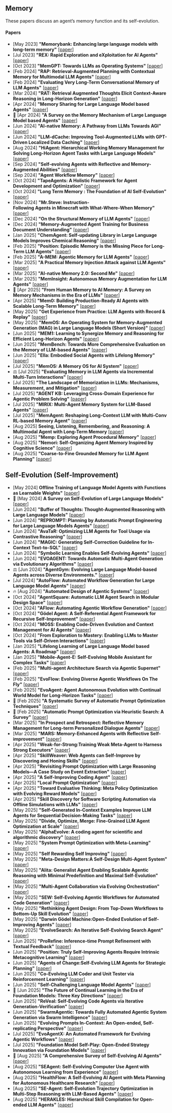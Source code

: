 
## Memory
These papers discuss an agent’s memory function and its self-evolution.
#### Papers
* [May 2023] **"Memorybank: Enhancing large language models with long-term memory"** [[paper](https://arxiv.org/abs/2305.10250)]
* [Jul 2023] **"REX: Rapid Exploration and eXploitation for AI Agents"** [[paper](https://arxiv.org/abs/2307.08962)]
* [Oct 2023] **"MemGPT: Towards LLMs as Operating Systems"** [[paper](https://arxiv.org/abs/2310.08560)]
* [Feb 2024] **"RAP: Retrieval-Augmented Planning with Contextual Memory for Multimodal LLM Agents"** [[paper](https://arxiv.org/abs/2402.03610)]
* [Feb 2024] **"Evaluating Very Long-Term Conversational Memory of LLM Agents"** [[paper](https://arxiv.org/abs/2402.17753)]
* [Mar 2024] **"RAT: Retrieval Augmented Thoughts Elicit Context-Aware Reasoning in Long-Horizon Generation"** [[paper](https://arxiv.org/abs/2403.05313)]
* [Apr 2024] **"Memory Sharing for Large Language Model based Agents"** [[paper](https://arxiv.org/abs/2404.09982)]
* 📖 [Apr 2024] **"A Survey on the Memory Mechanism of Large Language Model based Agents"** [[paper](https://arxiv.org/abs/2404.13501)]
* [Jun 2024] **"AI-native Memory: A Pathway from LLMs Towards AGI"** [[paper](https://arxiv.org/abs/2406.18312)]
* [Jun 2024] **"LLM-dCache: Improving Tool-Augmented LLMs with GPT-Driven Localized Data Caching"** [[paper](https://arxiv.org/abs/2406.06799)]
* [Aug 2024] **"HiAgent: Hierarchical Working Memory Management for Solving Long-Horizon Agent Tasks with Large Language Models"** [[paper](https://arxiv.org/abs/2408.09559)]
* [Sep 2024] **"Self-evolving Agents with Reflective and Memory-Augmented Abilities"** [[paper](https://arxiv.org/abs/2409.00872)]
* [Sep 2024] **"Agent Workflow Memory"** [[paper](https://arxiv.org/abs/2409.07429)]
* [Oct 2024] **"TapeAgents: A Holistic Framework for Agent Development and Optimization"** [[paper](https://llmagents-learning.org/assets/tapeagents.pdf)]
* [Oct 2024] **"Long Term Memory : The Foundation of AI Self-Evolution"** [[paper](https://arxiv.org/abs/2410.15665)]
* [Nov 2024] **"Mr.Steve: Instruction-Following Agents in Minecraft with What-Where-When Memory"** [[paper](https://arxiv.org/abs/2411.06736)]
* [Dec 2024] **"On the Structural Memory of LLM Agents"** [[paper](https://arxiv.org/abs/2412.15266)]
* [Dec 2024] **"Memory-Augmented Agent Training for Business Document Understanding"** [[paper](https://arxiv.org/abs/2412.15274)]
* [Jan 2025] **"ChemAgent: Self-updating Library in Large Language Models Improves Chemical Reasoning"** [[paper](https://arxiv.org/abs/2501.06590)]
* [Feb 2025] **"Position: Episodic Memory is the Missing Piece for Long-Term LLM Agents"** [[paper](https://arxiv.org/abs/2502.06975)]
* [Feb 2025] **"A-MEM: Agentic Memory for LLM Agents"** [[paper](https://arxiv.org/abs/2502.12110)]
* [Mar 2025] **"A Practical Memory Injection Attack against LLM Agents"** [[paper](https://arxiv.org/abs/2503.03704)]
* [Mar 2025] **"AI-native Memory 2.0: Second Me"** [[paper](http://www.arxiv.org/abs/2503.08102)]
* [Mar 2025] **"MemInsight: Autonomous Memory Augmentation for LLM Agents"** [[paper](https://arxiv.org/abs/2503.21760)]
* 📖 [Apr 2025] **"From Human Memory to AI Memory: A Survey on Memory Mechanisms in the Era of LLMs"** [[paper](https://arxiv.org/abs/2504.15965)]
* [Apr 2025] **"Mem0: Building Production-Ready AI Agents with Scalable Long-Term Memory"** [[paper](https://arxiv.org/abs/2504.19413)]
* [May 2025] **"Get Experience from Practice: LLM Agents with Record & Replay"** [[paper](https://arxiv.org/abs/2505.17716)]
* [May 2025] **"MemOS: An Operating System for Memory-Augmented Generation (MAG) in Large Language Models (Short Version)"** [[paper](https://arxiv.org/abs/2505.22101)]
* [Jun 2025] **"MEM1: Learning to Synergize Memory and Reasoning for Efficient Long-Horizon Agents"** [[paper](https://www.arxiv.org/abs/2506.15841)]
* [Jun 2025] **"MemBench: Towards More Comprehensive Evaluation on the Memory of LLM-based Agents"** [[paper](https://arxiv.org/abs/2506.21605)]
* [Jun 2025] **"Ella: Embodied Social Agents with Lifelong Memory"** [[paper](https://arxiv.org/abs/2506.24019)]
* [Jul 2025] **"MemOS: A Memory OS for AI System"** [[paper](https://arxiv.org/abs/2507.03724)]
* ⚖️ [Jul 2025] **"Evaluating Memory in LLM Agents via Incremental Multi-Turn Interactions"** [[paper](https://arxiv.org/abs/2507.05257)]
* [Jul 2025] **"The Landscape of Memorization in LLMs: Mechanisms, Measurement, and Mitigation"** [[paper](https://arxiv.org/abs/2507.05578)]
* [Jul 2025] **"AGENT KB: Leveraging Cross-Domain Experience for Agentic Problem Solving"** [[paper](https://arxiv.org/abs/2507.06229)]
* [Jul 2025] **"MIRIX: Multi-Agent Memory System for LLM-Based Agents"** [[paper](https://arxiv.org/abs/2507.07957)]
* [Jul 2025] **"MemAgent: Reshaping Long-Context LLM with Multi-Conv RL-based Memory Agent"** [[paper](https://arxiv.org/abs/2507.02259)]
* [Aug 2025] **Seeing, Listening, Remembering, and Reasoning: A Multimodal Agent with Long-Term Memory** [[paper](https://www.arxiv.org/abs/2508.09736)]
* [Aug 2025] **"Memp: Exploring Agent Procedural Memory"** [[paper](https://www.arxiv.org/abs/2508.06433)]
* [Aug 2025] **"Nemori: Self-Organizing Agent Memory Inspired by Cognitive Science"** [[paper](https://arxiv.org/abs/2508.03341)]
* [Aug 2025] **"Coarse-to-Fine Grounded Memory for LLM Agent Planning"** [[paper](https://arxiv.org/abs/2508.15305)]


## Self-Evolution (Self-Improvement)
* [May 2024] **Offline Training of Language Model Agents with Functions as Learnable Weights"** [[paper](https://arxiv.org/abs/2402.11359)]
* 📖 [May 2024] **A Survey on Self-Evolution of Large Language Models"** [[paper](https://arxiv.org/abs/2404.14387)]
* [Jun 2024] **"Buffer of Thoughts: Thought-Augmented Reasoning with Large Language Models"** [[paper](https://arxiv.org/abs/2406.04271)]
* [Jun 2024] **"REPROMPT: Planning by Automatic Prompt Engineering for Large Language Models Agents"** [[paper](https://arxiv.org/abs/2406.11132)]
* [Jun 2024] **"AvaTaR: Optimizing LLM Agents for Tool Usage via Contrastive Reasoning"** [[paper](https://arxiv.org/abs/2406.11200)]
* [Jun 2024] **"MAGIC: Generating Self-Correction Guideline for In-Context Text-to-SQL"** [[paper](https://arxiv.org/abs/2406.12692)]
* [Jun 2024] **"Symbolic Learning Enables Self-Evolving Agents"** [[paper](https://arxiv.org/abs/2406.18532)]
* [Jun 2024] **"EVOAGENT: Towards Automatic Multi-Agent Generation via Evolutionary Algorithms"** [[paper](https://arxiv.org/abs/2406.14228)]
* ⚖️ [Jun 2024] **"AgentGym: Evolving Large Language Model-based Agents across Diverse Environments."** [[paper](https://arxiv.org/abs/2406.04151)]
* [Jul 2024] **"AutoFlow: Automated Workflow Generation for Large Language Model Agents"** [[paper](https://arxiv.org/abs/2407.12821)]
* 🔥 [Aug 2024] **"Automated Design of Agentic Systems"** [[paper](https://arxiv.org/abs/2408.08435)]
* [Oct 2024] **"AgentSquare: Automatic LLM Agent Search in Modular Design Space"** [[paper](https://arxiv.org/abs/2410.06153)]
* [Oct 2024] **"AFlow: Automating Agentic Workflow Generation"** [[paper](https://arxiv.org/abs/2410.10762)]
* [Oct 2024] **"Gödel Agent: A Self-Referential Agent Framework for Recursive Self-Improvement"** [[paper](https://arxiv.org/abs/2410.04444)]
* [Oct 2024] **"MOSS: Enabling Code-Driven Evolution and Context Management for AI Agents"** [[paper](https://arxiv.org/abs/2409.16120)]
* [Oct 2024] **"From Exploration to Mastery: Enabling LLMs to Master Tools via Self-Driven Interactions"** [[paper](https://arxiv.org/abs/2410.08197)]
* [Jan 2025] **"Lifelong Learning of Large Language Model based Agents: A Roadmap"** [[paper](https://arxiv.org/abs/2501.07278)]
* [Jan 2025] **"Mobile-Agent-E: Self-Evolving Mobile Assistant for Complex Tasks"** [[paper](https://arxiv.org/abs/2501.11733)]
* [Feb 2025] **"Multi-agent Architecture Search via Agentic Supernet"** [[paper](https://arxiv.org/abs/2502.04180)]
* [Feb 2025] **"EvoFlow: Evolving Diverse Agentic Workflows On The Fly"** [[paper](https://arxiv.org/abs/2502.07373)]
* [Feb 2025] **"EvoAgent: Agent Autonomous Evolution with Continual World Model for Long-Horizon Tasks"** [[paper](https://arxiv.org/abs/2502.05907)]
* 📖 [Feb 2025] **"A Systematic Survey of Automatic Prompt Optimization Techniques"** [[paper](https://arxiv.org/abs/2502.16923)]
* 📖 [Feb 2025] **"Automatic Prompt Optimization via Heuristic Search: A Survey"** [[paper](https://arxiv.org/abs/2502.18746)]
* [Mar 2025] **"In Prospect and Retrospect: Reflective Memory Management for Long-term Personalized Dialogue Agents"** [[paper](https://arxiv.org/abs/2503.08026)]
* [Mar 2025] **"MARS: Memory-Enhanced Agents with Reflective Self-improvement"** [[paper](https://arxiv.org/abs/2503.19271)]
* [Apr 2025] **"Weak-for-Strong:Training Weak Meta-Agent to Harness Strong Executors"** [[paper](https://arxiv.org/abs/2504.04785)]
* [Apr 2025] **"SkillWeaver: Web Agents can Self-Improve by Discovering and Honing Skills"** [[paper](https://arxiv.org/abs/2504.07079)]
* [Apr 2025] **"Revisiting Prompt Optimization with Large Reasoning Models—A Case Study on Event Extraction"** [[paper](https://arxiv.org/abs/2504.07357)]
* [Apr 2025] **"A Self-Improving Coding Agent"** [[paper](https://arxiv.org/abs/2504.15228)]
* [Apr 2025] **"Local Prompt Optimization"** [[paper](https://arxiv.org/abs/2504.20355)]
* [Apr 2025] **"Toward Evaluative Thinking: Meta Policy Optimization with Evolving Reward Models"** [[paper](https://arxiv.org/abs/2504.20157)]
* [Apr 2025] **"Skill Discovery for Software Scripting Automation via Offline Simulations with LLMs"** [[paper](https://arxiv.org/abs/2504.20406)]
* [May 2025] **"Self-Generated In-Context Examples Improve LLM Agents for Sequential Decision-Making Tasks"** [[paper](https://www.arxiv.org/abs/2505.00234)]
* [May 2025] **"Divide, Optimize, Merge: Fine-Grained LLM Agent Optimization at Scale"** [[paper](https://arxiv.org/abs/2505.03973)]
* [May 2025] **"AlphaEvolve: A coding agent for scientific and algorithmic discovery"** [[paper](https://deepmind.google/discover/blog/alphaevolve-a-gemini-powered-coding-agent-for-designing-advanced-algorithms/)]
* [May 2025] **"System Prompt Optimization with Meta-Learning"** [[paper](https://www.arxiv.org/abs/2505.09666)]
* [May 2025] **"Self Rewarding Self Improving"** [[paper](https://www.arxiv.org/abs/2505.08827)]
* [May 2025] **"Meta-Design Matters:A Self-Design Multi-Agent System"** [[paper](http://arxiv.org/abs/2505.14996)]
* [May 2025] **"Alita: Generalist Agent Enabling Scalable Agentic Reasoning with Minimal Predefinition and Maximal Self-Evolution"** [[paper](https://arxiv.org/abs/2505.20286)]
* [May 2025] **"Multi-Agent Collaboration via Evolving Orchestration"** [[paper](https://www.arxiv.org/abs/2505.19591)]
* [May 2025] **"SEW: Self-Evolving Agentic Workflows for Automated Code Generation"** [[paper](https://arxiv.org/abs/2505.18646)]
* [May 2025] **"Rethinking Agent Design: From Top-Down Workflows to Bottom-Up Skill Evolution"** [[paper](https://arxiv.org/abs/2505.17673)]
* [May 2025] **"Darwin Gödel Machine:Open-Ended Evolution of Self-Improving Agents"** [[paper](https://arxiv.org/abs/2505.22954)]
* [May 2025] **"EvolveSearch: An Iterative Self-Evolving Search Agent"** [[paper](https://arxiv.org/abs/2505.22501)]
* [Jun 2025] **"ProRefine: Inference-time Prompt Refinement with Textual Feedback"** [[paper](https://www.arxiv.org/abs/2506.05305)]
* [Jun 2025] **"Position: Truly Self-Improving Agents Require Intrinsic Metacognitive Learning"** [[paper](https://arxiv.org/abs/2506.05109)]
* [Jun 2025] **"Agents of Change:Self-Evolving LLM Agents for Strategic Planning"** [[paper](https://arxiv.org/abs/2506.04651)]
* [Jun 2025] **"Co-Evolving LLM Coder and Unit Tester via Reinforcement Learning"** [[paper](https://arxiv.org/abs/2506.03136)]
* [Jun 2025] **"Self-Challenging Language Model Agents"** [[paper](https://arxiv.org/abs/2506.01716)]
* 📖 [Jun 2025] **"The Future of Continual Learning in the Era of Foundation Models: Three Key Directions"** [[paper](https://arxiv.org/abs/2506.03320)]
* [Jun 2025] **"ReVeal: Self-Evolving Code Agents via Iterative Generation-Verification"** [[paper](https://arxiv.org/abs/2506.11442)]
* [Jun 2025] **"SwarmAgentic: Towards Fully Automated Agentic System Generation via Swarm Intelligence"** [[paper](https://arxiv.org/abs/2506.15672)]
* [Jun 2025] **"Evolving Prompts In-Context: An Open-ended, Self-replicating Perspective"** [[paper](https://arxiv.org/abs/2506.17930)]
* [Jul 2025] **"EvoAgentX: An Automated Framework for Evolving Agentic Workflows"** [[paper](http://arxiv.org/abs/2507.03616)]
* [Jul 2025] **"Foundation Model Self-Play: Open-Ended Strategy Innovation via Foundation Models"** [[paper](https://arxiv.org/abs/2507.06466)]
* 📖 [Aug 2025] **"A Comprehensive Survey of Self-Evolving AI Agents"** [[paper](https://arxiv.org/abs/2508.07407)]
* [Aug 2025] **"SEAgent: Self-Evolving Computer Use Agent with Autonomous Learning from Experience"** [[paper](https://www.arxiv.org/abs/2508.04700)]
* [Aug 2025] **"HealthFlow: A Self-Evolving AI Agent with Meta Planning for Autonomous Healthcare Research"** [[paper](https://arxiv.org/abs/2508.02621)]
* [Aug 2025] **"SE-Agent: Self-Evolution Trajectory Optimization in Multi-Step Reasoning with LLM-Based Agents"** [[paper](https://arxiv.org/abs/2508.02085)]
* [Aug 2025] **"HERAKLES: Hierarchical Skill Compilation for Open-ended LLM Agents"** [[paper](https://arxiv.org/abs/2508.14751v1)]